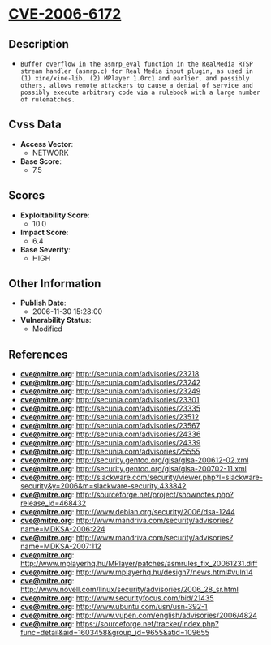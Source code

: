 
# [CVE-2006-6172](https://cve.mitre.org/cgi-bin/cvename.cgi?name=CVE-2006-6172)

## Description

- `Buffer overflow in the asmrp_eval function in the RealMedia RTSP stream handler (asmrp.c) for Real Media input plugin, as used in (1) xine/xine-lib, (2) MPlayer 1.0rc1 and earlier, and possibly others, allows remote attackers to cause a denial of service and possibly execute arbitrary code via a rulebook with a large number of rulematches.`

## Cvss Data

- **Access Vector**:
  - NETWORK
- **Base Score**:
  - 7.5

## Scores

- **Exploitability Score**:
  - 10.0
- **Impact Score**:
  - 6.4
- **Base Severity**:
  - HIGH

## Other Information

- **Publish Date**:
  - 2006-11-30 15:28:00
- **Vulnerability Status**:
  - Modified

## References

- **cve@mitre.org**: http://secunia.com/advisories/23218
- **cve@mitre.org**: http://secunia.com/advisories/23242
- **cve@mitre.org**: http://secunia.com/advisories/23249
- **cve@mitre.org**: http://secunia.com/advisories/23301
- **cve@mitre.org**: http://secunia.com/advisories/23335
- **cve@mitre.org**: http://secunia.com/advisories/23512
- **cve@mitre.org**: http://secunia.com/advisories/23567
- **cve@mitre.org**: http://secunia.com/advisories/24336
- **cve@mitre.org**: http://secunia.com/advisories/24339
- **cve@mitre.org**: http://secunia.com/advisories/25555
- **cve@mitre.org**: http://security.gentoo.org/glsa/glsa-200612-02.xml
- **cve@mitre.org**: http://security.gentoo.org/glsa/glsa-200702-11.xml
- **cve@mitre.org**: http://slackware.com/security/viewer.php?l=slackware-security&y=2006&m=slackware-security.433842
- **cve@mitre.org**: http://sourceforge.net/project/shownotes.php?release_id=468432
- **cve@mitre.org**: http://www.debian.org/security/2006/dsa-1244
- **cve@mitre.org**: http://www.mandriva.com/security/advisories?name=MDKSA-2006:224
- **cve@mitre.org**: http://www.mandriva.com/security/advisories?name=MDKSA-2007:112
- **cve@mitre.org**: http://www.mplayerhq.hu/MPlayer/patches/asmrules_fix_20061231.diff
- **cve@mitre.org**: http://www.mplayerhq.hu/design7/news.html#vuln14
- **cve@mitre.org**: http://www.novell.com/linux/security/advisories/2006_28_sr.html
- **cve@mitre.org**: http://www.securityfocus.com/bid/21435
- **cve@mitre.org**: http://www.ubuntu.com/usn/usn-392-1
- **cve@mitre.org**: http://www.vupen.com/english/advisories/2006/4824
- **cve@mitre.org**: https://sourceforge.net/tracker/index.php?func=detail&aid=1603458&group_id=9655&atid=109655
